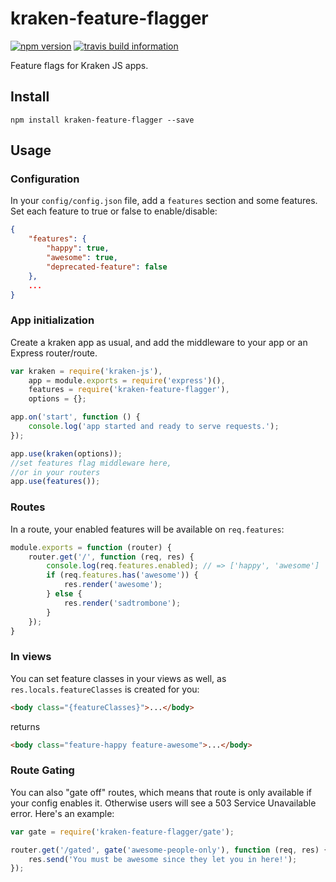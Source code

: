 kraken-feature-flagger
===
[![npm version](https://badge.fury.io/js/kraken-feature-flagger.svg)](http://badge.fury.io/js/kraken-feature-flagger)
[![travis build information](https://api.travis-ci.org/vinniegarcia/kraken-feature-flagger.svg)](https://travis-ci.org/vinniegarcia/kraken-feature-flagger)

Feature flags for Kraken JS apps.

## Install

```npm install kraken-feature-flagger --save```

## Usage

### Configuration
In your `config/config.json` file, add a `features` section and some features. Set each feature to true or false to enable/disable:
```json
{
    "features": {
        "happy": true,
        "awesome": true,
        "deprecated-feature": false
    },
    ...
}
```

### App initialization

Create a kraken app as usual, and add the middleware to your app or an Express router/route.
```javascript
var kraken = require('kraken-js'),
    app = module.exports = require('express')(),
    features = require('kraken-feature-flagger'),
    options = {};

app.on('start', function () {
    console.log('app started and ready to serve requests.');
});

app.use(kraken(options));
//set features flag middleware here,
//or in your routers
app.use(features());
```

### Routes

In a route, your enabled features will be available on `req.features`:
```javascript
module.exports = function (router) {
	router.get('/', function (req, res) {
		console.log(req.features.enabled); // => ['happy', 'awesome']
		if (req.features.has('awesome')) {
			res.render('awesome');
		} else {
			res.render('sadtrombone');
		}
	});
}
```

### In views

You can set feature classes in your views as well, as `res.locals.featureClasses` is created for you:
```html
<body class="{featureClasses}">...</body>
```
returns
```html
<body class="feature-happy feature-awesome">...</body>
```

### Route Gating

You can also "gate off" routes, which means that route is only available if your config enables it. Otherwise users will see a 503 Service Unavailable error. Here's an example:
```javascript
var gate = require('kraken-feature-flagger/gate');

router.get('/gated', gate('awesome-people-only'), function (req, res) {
	res.send('You must be awesome since they let you in here!');
});
```

